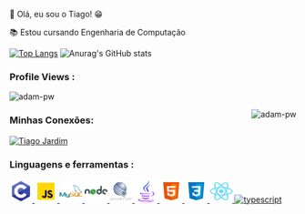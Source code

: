 👋 Olá, eu sou o Tiago! 😁

📚 Estou cursando Engenharia de Computação

[![Top Langs](https://github-readme-stats.vercel.app/api/top-langs/?username=tiagomachadojardim)](https://github.com/anuraghazra/github-readme-stats)
![Anurag's GitHub stats](https://github-readme-stats.vercel.app/api?username=tiagomachadojardim&show_icons=true&theme=blue-green)



<p align="right"> <h3>Profile Views :</h3> <img src="https://komarev.com/ghpvc/?username=tiagomachadojardim-pw&label=Profile%20views&color=0e75b6&style=flat"
    alt="adam-pw" /> 
  </p>

<p><img align="right" src="https://github.com/Adam-pw/Adam-pw/blob/main/animation_500_kxa883sd.gif" alt="adam-pw" /></p>

<h3 align="left">Minhas Conexões:</h3>

  <p align="left">
  <a href="https://www.linkedin.com/in/tiago-jardim-591394194/" target="blank"><img align="center"
      src="https://raw.githubusercontent.com/rahuldkjain/github-profile-readme-generator/master/src/images/icons/Social/linked-in-alt.svg"
      alt="Tiago Jardim" height="30" width="40" /></a> 
</p> 



<h3 align="left">Linguagens e ferramentas :</h3>
<p align="left">
      <a href="https://www.cprogramming.com/" target="_blank"
      rel="noreferrer"> <img src="https://github.com/tiagomachadojardim/tiagomachadojardim/blob/main/figure/c.svg"
      alt="c" width="40" height="40" /> </a>
      <a href="https://developer.mozilla.org/en-US/docs/Web/JavaScript" target="_blank"
      rel="noreferrer"> <img
      src="https://github.com/tiagomachadojardim/tiagomachadojardim/blob/main/figure/js.svg"
      alt="javascript" width="40" height="40" /> </a>
      <a href="https://www.mysql.com/" target="_blank" rel="noreferrer"> <img
      src="https://github.com/tiagomachadojardim/tiagomachadojardim/blob/main/figure/mysql.svg"
      alt="mysql" width="40" height="40" /> </a> </a>
      <a href="https://nodejs.org" target="_blank" rel="noreferrer"> <img
      src="https://github.com/tiagomachadojardim/tiagomachadojardim/blob/main/figure/node.svg"
      alt="nodejs" width="40" height="40" /> </a>  
      <a href="https://www.intel.com.br/content/www/br/pt/software/programmable/quartus-prime/overview.html" target="_blank" rel="noreferrer"> <img
      src="https://github.com/tiagomachadojardim/tiagomachadojardim/blob/main/figure/quartus.svg"
      alt="quartus" width="40" height="40" /> </a>
      <a href="https://www.java.com/pt-BR/" target="_blank" rel="noreferrer"> <img
      src="https://github.com/tiagomachadojardim/tiagomachadojardim/blob/main/figure/java.svg"
      alt="java" width="40" height="40" /> </a> 
      <a href="https://developer.mozilla.org/pt-BR/docs/Web/HTML" target="_blank" rel="noreferrer"> <img
      src="https://github.com/tiagomachadojardim/tiagomachadojardim/blob/main/figure/html5.svg"
      alt="html5" width="40" height="40" /> </a> 
      <a href="https://developer.mozilla.org/pt-BR/docs/Web/CSS" target="_blank" rel="noreferrer"> <img
      src="https://github.com/tiagomachadojardim/tiagomachadojardim/blob/main/figure/css3.svg"
      alt="css3" width="40" height="40" /> </a> 
      <a href="https://react.dev" target="_blank" rel="noreferrer"> <img
      src="https://github.com/tiagomachadojardim/tiagomachadojardim/blob/main/figure/react-2.svg"
      alt="react" width="40" height="40" /> </a> 
      <a href="[https://react.dev](https://www.typescriptlang.org)" target="_blank" rel="noreferrer"> <img
      src="https://github.com/tiagomachadojardim/tiagomachadojardim/blob/main/figure/typescript.svg.svg"
      alt="typescript" width="40" height="40" /> </a> 



